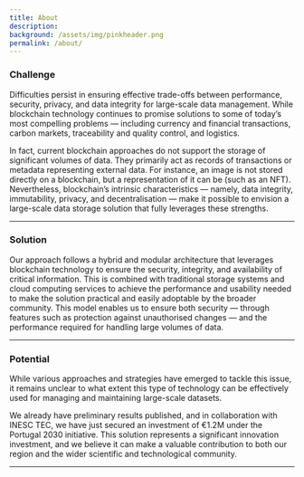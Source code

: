 ```yaml
---
title: About
description:
background: /assets/img/pinkheader.png
permalink: /about/
---
```


### Challenge

Difficulties persist in ensuring effective trade-offs between performance, security, privacy, and data integrity for large-scale data management.  While blockchain technology continues to promise solutions to some of today’s most compelling problems — including currency and financial transactions, carbon markets, traceability and quality control, and logistics. 

In fact, current blockchain approaches do not support the storage of significant volumes of data. They primarily act as records of transactions or metadata representing external data. For instance, an image is not stored directly on a blockchain, but a representation of it can be (such as an NFT). Nevertheless, blockchain’s intrinsic characteristics — namely, data integrity, immutability, privacy, and decentralisation — make it possible to envision a large-scale data storage solution that fully leverages these strengths.

---
### Solution

Our approach follows a hybrid and modular architecture that leverages blockchain technology to ensure the security, integrity, and availability of critical information. This is combined with traditional storage systems and cloud computing services to achieve the performance and usability needed to make the solution practical and easily adoptable by the broader community. This model enables us to ensure both security — through features such as protection against unauthorised changes — and the performance required for handling large volumes of data.

---
### Potential

While various approaches and strategies have emerged to tackle this issue, it remains unclear to what extent this type of technology can be effectively used for managing and maintaining large-scale datasets. 

We already have preliminary results published, and in collaboration with INESC TEC, we have just secured an investment of €1.2M under the Portugal 2030 initiative. This solution represents a significant innovation investment, and we believe it can make a valuable contribution to both our region and the wider scientific and technological community.

--- 
